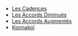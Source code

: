 * [Les Cadences](./cadences)
* [Les Accords Diminués](./diminished-chords)
* [Les Accords Augmentés](./augmented-chords)
* [Konnakol](./konnakol)